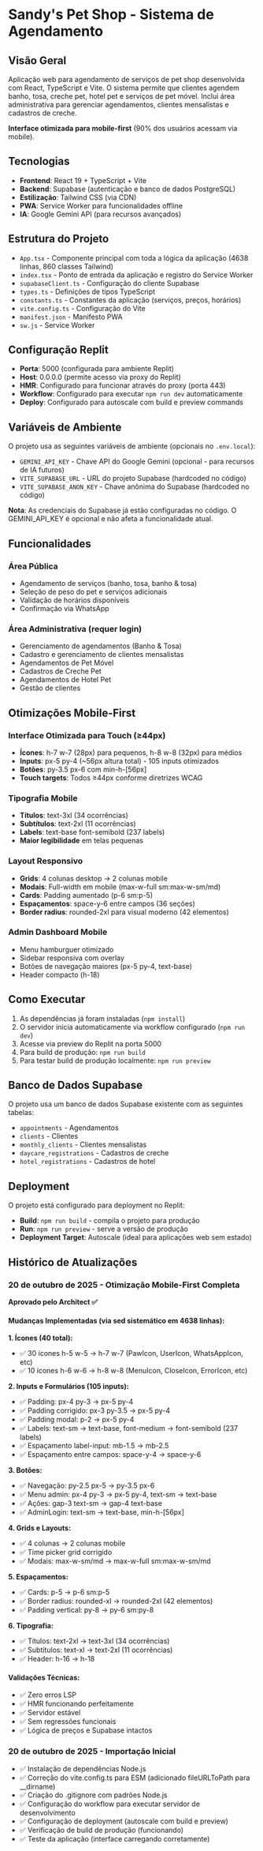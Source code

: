 # Sandy's Pet Shop - Sistema de Agendamento

## Visão Geral
Aplicação web para agendamento de serviços de pet shop desenvolvida com React, TypeScript e Vite. O sistema permite que clientes agendem banho, tosa, creche pet, hotel pet e serviços de pet móvel. Inclui área administrativa para gerenciar agendamentos, clientes mensalistas e cadastros de creche.

**Interface otimizada para mobile-first** (90% dos usuários acessam via mobile).

## Tecnologias
- **Frontend**: React 19 + TypeScript + Vite
- **Backend**: Supabase (autenticação e banco de dados PostgreSQL)
- **Estilização**: Tailwind CSS (via CDN)
- **PWA**: Service Worker para funcionalidades offline
- **IA**: Google Gemini API (para recursos avançados)

## Estrutura do Projeto
- `App.tsx` - Componente principal com toda a lógica da aplicação (4638 linhas, 860 classes Tailwind)
- `index.tsx` - Ponto de entrada da aplicação e registro do Service Worker
- `supabaseClient.ts` - Configuração do cliente Supabase
- `types.ts` - Definições de tipos TypeScript
- `constants.ts` - Constantes da aplicação (serviços, preços, horários)
- `vite.config.ts` - Configuração do Vite
- `manifest.json` - Manifesto PWA
- `sw.js` - Service Worker

## Configuração Replit
- **Porta**: 5000 (configurada para ambiente Replit)
- **Host**: 0.0.0.0 (permite acesso via proxy do Replit)
- **HMR**: Configurado para funcionar através do proxy (porta 443)
- **Workflow**: Configurado para executar `npm run dev` automaticamente
- **Deploy**: Configurado para autoscale com build e preview commands

## Variáveis de Ambiente
O projeto usa as seguintes variáveis de ambiente (opcionais no `.env.local`):
- `GEMINI_API_KEY` - Chave API do Google Gemini (opcional - para recursos de IA futuros)
- `VITE_SUPABASE_URL` - URL do projeto Supabase (hardcoded no código)
- `VITE_SUPABASE_ANON_KEY` - Chave anônima do Supabase (hardcoded no código)

**Nota**: As credenciais do Supabase já estão configuradas no código. O GEMINI_API_KEY é opcional e não afeta a funcionalidade atual.

## Funcionalidades
### Área Pública
- Agendamento de serviços (banho, tosa, banho & tosa)
- Seleção de peso do pet e serviços adicionais
- Validação de horários disponíveis
- Confirmação via WhatsApp

### Área Administrativa (requer login)
- Gerenciamento de agendamentos (Banho & Tosa)
- Cadastro e gerenciamento de clientes mensalistas
- Agendamentos de Pet Móvel
- Cadastros de Creche Pet
- Agendamentos de Hotel Pet
- Gestão de clientes

## Otimizações Mobile-First
### Interface Otimizada para Touch (≥44px)
- **Ícones**: h-7 w-7 (28px) para pequenos, h-8 w-8 (32px) para médios
- **Inputs**: px-5 py-4 (~56px altura total) - 105 inputs otimizados
- **Botões**: py-3.5 px-6 com min-h-[56px]
- **Touch targets**: Todos ≥44px conforme diretrizes WCAG

### Tipografia Mobile
- **Títulos**: text-3xl (34 ocorrências)
- **Subtítulos**: text-2xl (11 ocorrências)
- **Labels**: text-base font-semibold (237 labels)
- **Maior legibilidade** em telas pequenas

### Layout Responsivo
- **Grids**: 4 colunas desktop → 2 colunas mobile
- **Modais**: Full-width em mobile (max-w-full sm:max-w-sm/md)
- **Cards**: Padding aumentado (p-6 sm:p-5)
- **Espaçamentos**: space-y-6 entre campos (36 seções)
- **Border radius**: rounded-2xl para visual moderno (42 elementos)

### Admin Dashboard Mobile
- Menu hamburguer otimizado
- Sidebar responsiva com overlay
- Botões de navegação maiores (px-5 py-4, text-base)
- Header compacto (h-18)

## Como Executar
1. As dependências já foram instaladas (`npm install`)
2. O servidor inicia automaticamente via workflow configurado (`npm run dev`)
3. Acesse via preview do Replit na porta 5000
4. Para build de produção: `npm run build`
5. Para testar build de produção localmente: `npm run preview`

## Banco de Dados Supabase
O projeto usa um banco de dados Supabase existente com as seguintes tabelas:
- `appointments` - Agendamentos
- `clients` - Clientes
- `monthly_clients` - Clientes mensalistas
- `daycare_registrations` - Cadastros de creche
- `hotel_registrations` - Cadastros de hotel

## Deployment
O projeto está configurado para deployment no Replit:
- **Build**: `npm run build` - compila o projeto para produção
- **Run**: `npm run preview` - serve a versão de produção
- **Deployment Target**: Autoscale (ideal para aplicações web sem estado)

## Histórico de Atualizações

### 20 de outubro de 2025 - Otimização Mobile-First Completa
**Aprovado pelo Architect ✅**

#### Mudanças Implementadas (via sed sistemático em 4638 linhas):

**1. Ícones (40 total):**
- ✅ 30 ícones h-5 w-5 → h-7 w-7 (PawIcon, UserIcon, WhatsAppIcon, etc)
- ✅ 10 ícones h-6 w-6 → h-8 w-8 (MenuIcon, CloseIcon, ErrorIcon, etc)

**2. Inputs e Formulários (105 inputs):**
- ✅ Padding: px-4 py-3 → px-5 py-4
- ✅ Padding corrigido: px-3 py-3.5 → px-5 py-4
- ✅ Padding modal: p-2 → px-5 py-4
- ✅ Labels: text-sm → text-base, font-medium → font-semibold (237 labels)
- ✅ Espaçamento label-input: mb-1.5 → mb-2.5
- ✅ Espaçamento entre campos: space-y-4 → space-y-6

**3. Botões:**
- ✅ Navegação: py-2.5 px-5 → py-3.5 px-6
- ✅ Menu admin: px-4 py-3 → px-5 py-4, text-sm → text-base
- ✅ Ações: gap-3 text-sm → gap-4 text-base
- ✅ AdminLogin: text-sm → text-base, min-h-[56px]

**4. Grids e Layouts:**
- ✅ 4 colunas → 2 colunas mobile
- ✅ Time picker grid corrigido
- ✅ Modais: max-w-sm/md → max-w-full sm:max-w-sm/md

**5. Espaçamentos:**
- ✅ Cards: p-5 → p-6 sm:p-5
- ✅ Border radius: rounded-xl → rounded-2xl (42 elementos)
- ✅ Padding vertical: py-8 → py-6 sm:py-8

**6. Tipografia:**
- ✅ Títulos: text-2xl → text-3xl (34 ocorrências)
- ✅ Subtítulos: text-xl → text-2xl (11 ocorrências)
- ✅ Header: h-16 → h-18

#### Validações Técnicas:
- ✅ Zero erros LSP
- ✅ HMR funcionando perfeitamente
- ✅ Servidor estável
- ✅ Sem regressões funcionais
- ✅ Lógica de preços e Supabase intactos

### 20 de outubro de 2025 - Importação Inicial
- ✅ Instalação de dependências Node.js
- ✅ Correção do vite.config.ts para ESM (adicionado fileURLToPath para __dirname)
- ✅ Criação do .gitignore com padrões Node.js
- ✅ Configuração do workflow para executar servidor de desenvolvimento
- ✅ Configuração de deployment (autoscale com build e preview)
- ✅ Verificação de build de produção (funcionando)
- ✅ Teste da aplicação (interface carregando corretamente)
